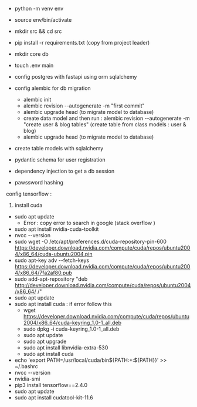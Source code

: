- python -m venv env

- source env/bin/activate

- mkdir src && cd src

- pip install -r requirements.txt (copy from project leader)

- mkdir core db

- touch .env main

- config postgres with fastapi using orm sqlalchemy

- config alembic for db migration 
    - alembic init 
    - alembic revision --autogenerate -m "first commit" 
    - alembic upgrade head (to migrate model to database)
    - create data model and then run : alembic revision --autogenerate -m "create user & blog tables" (create table from class models : user & blog)
    - alembic upgrade head (to migrate model to database)

- create table models with sqlalchemy

- pydantic schema for user registration

- dependency injection to get a db session

- pawssword hashing


config tensorflow :
1. install cuda 
- sudo apt update
    -  Error : copy error to search in google (stack overflow ) 
- sudo apt install nvidia-cuda-toolkit
- nvcc --version
- sudo wget -O /etc/apt/preferences.d/cuda-repository-pin-600 https://developer.download.nvidia.com/compute/cuda/repos/ubuntu2004/x86_64/cuda-ubuntu2004.pin
- sudo apt-key adv --fetch-keys https://developer.download.nvidia.com/compute/cuda/repos/ubuntu2004/x86_64/7fa2af80.pub
- sudo add-apt-repository "deb http://developer.download.nvidia.com/compute/cuda/repos/ubuntu2004/x86_64/ /"
- sudo apt update
- sudo apt install cuda : if error follow this 
    - wget https://developer.download.nvidia.com/compute/cuda/repos/ubuntu2004/x86_64/cuda-keyring_1.0-1_all.deb
    -   sudo dpkg -i cuda-keyring_1.0-1_all.deb
    -   sudo apt update
    -   sudo apt upgrade
    -   sudo apt install libnvidia-extra-530
    -   sudo apt install cuda
- echo 'export PATH=/usr/local/cuda/bin${PATH:+:${PATH}}' >> ~/.bashrc
- nvcc --version
- nvidia-smi
- pip3 install tensorflow==2.4.0
- sudo apt update
- sudo apt install cudatool-kit-11.6

